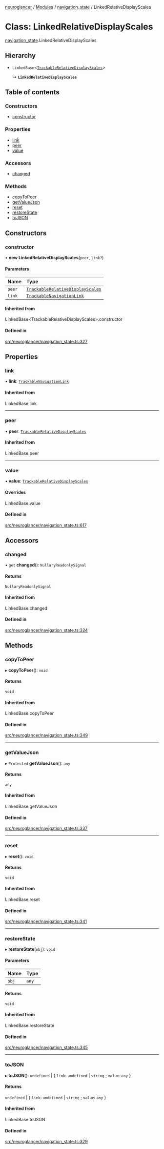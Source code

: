 [neuroglancer](../README.md) / [Modules](../modules.md) / [navigation\_state](../modules/navigation_state.md) / LinkedRelativeDisplayScales

# Class: LinkedRelativeDisplayScales

[navigation_state](../modules/navigation_state.md).LinkedRelativeDisplayScales

## Hierarchy

- `LinkedBase`<[`TrackableRelativeDisplayScales`](navigation_state.TrackableRelativeDisplayScales.md)\>

  ↳ **`LinkedRelativeDisplayScales`**

## Table of contents

### Constructors

- [constructor](navigation_state.LinkedRelativeDisplayScales.md#constructor)

### Properties

- [link](navigation_state.LinkedRelativeDisplayScales.md#link)
- [peer](navigation_state.LinkedRelativeDisplayScales.md#peer)
- [value](navigation_state.LinkedRelativeDisplayScales.md#value)

### Accessors

- [changed](navigation_state.LinkedRelativeDisplayScales.md#changed)

### Methods

- [copyToPeer](navigation_state.LinkedRelativeDisplayScales.md#copytopeer)
- [getValueJson](navigation_state.LinkedRelativeDisplayScales.md#getvaluejson)
- [reset](navigation_state.LinkedRelativeDisplayScales.md#reset)
- [restoreState](navigation_state.LinkedRelativeDisplayScales.md#restorestate)
- [toJSON](navigation_state.LinkedRelativeDisplayScales.md#tojson)

## Constructors

### constructor

• **new LinkedRelativeDisplayScales**(`peer`, `link?`)

#### Parameters

| Name | Type |
| :------ | :------ |
| `peer` | [`TrackableRelativeDisplayScales`](navigation_state.TrackableRelativeDisplayScales.md) |
| `link` | [`TrackableNavigationLink`](navigation_state.TrackableNavigationLink.md) |

#### Inherited from

LinkedBase<TrackableRelativeDisplayScales\>.constructor

#### Defined in

[src/neuroglancer/navigation_state.ts:327](https://github.com/ActiveBrainAtlas2/neuroglancer/blob/958d23e0/src/neuroglancer/navigation_state.ts#L327)

## Properties

### link

• **link**: [`TrackableNavigationLink`](navigation_state.TrackableNavigationLink.md)

#### Inherited from

LinkedBase.link

___

### peer

• **peer**: [`TrackableRelativeDisplayScales`](navigation_state.TrackableRelativeDisplayScales.md)

#### Inherited from

LinkedBase.peer

___

### value

• **value**: [`TrackableRelativeDisplayScales`](navigation_state.TrackableRelativeDisplayScales.md)

#### Overrides

LinkedBase.value

#### Defined in

[src/neuroglancer/navigation_state.ts:617](https://github.com/ActiveBrainAtlas2/neuroglancer/blob/958d23e0/src/neuroglancer/navigation_state.ts#L617)

## Accessors

### changed

• `get` **changed**(): `NullaryReadonlySignal`

#### Returns

`NullaryReadonlySignal`

#### Inherited from

LinkedBase.changed

#### Defined in

[src/neuroglancer/navigation_state.ts:324](https://github.com/ActiveBrainAtlas2/neuroglancer/blob/958d23e0/src/neuroglancer/navigation_state.ts#L324)

## Methods

### copyToPeer

▸ **copyToPeer**(): `void`

#### Returns

`void`

#### Inherited from

LinkedBase.copyToPeer

#### Defined in

[src/neuroglancer/navigation_state.ts:349](https://github.com/ActiveBrainAtlas2/neuroglancer/blob/958d23e0/src/neuroglancer/navigation_state.ts#L349)

___

### getValueJson

▸ `Protected` **getValueJson**(): `any`

#### Returns

`any`

#### Inherited from

LinkedBase.getValueJson

#### Defined in

[src/neuroglancer/navigation_state.ts:337](https://github.com/ActiveBrainAtlas2/neuroglancer/blob/958d23e0/src/neuroglancer/navigation_state.ts#L337)

___

### reset

▸ **reset**(): `void`

#### Returns

`void`

#### Inherited from

LinkedBase.reset

#### Defined in

[src/neuroglancer/navigation_state.ts:341](https://github.com/ActiveBrainAtlas2/neuroglancer/blob/958d23e0/src/neuroglancer/navigation_state.ts#L341)

___

### restoreState

▸ **restoreState**(`obj`): `void`

#### Parameters

| Name | Type |
| :------ | :------ |
| `obj` | `any` |

#### Returns

`void`

#### Inherited from

LinkedBase.restoreState

#### Defined in

[src/neuroglancer/navigation_state.ts:345](https://github.com/ActiveBrainAtlas2/neuroglancer/blob/958d23e0/src/neuroglancer/navigation_state.ts#L345)

___

### toJSON

▸ **toJSON**(): `undefined` \| { `link`: `undefined` \| `string` ; `value`: `any`  }

#### Returns

`undefined` \| { `link`: `undefined` \| `string` ; `value`: `any`  }

#### Inherited from

LinkedBase.toJSON

#### Defined in

[src/neuroglancer/navigation_state.ts:329](https://github.com/ActiveBrainAtlas2/neuroglancer/blob/958d23e0/src/neuroglancer/navigation_state.ts#L329)
